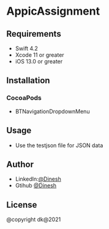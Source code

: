 # AppicAssignment

## Requirements

- Swift 4.2
- Xcode 11 or greater
- iOS 13.0 or greater

## Installation

### CocoaPods
- BTNavigationDropdownMenu

## Usage
- Use the testjson file for JSON data

## Author
- LinkedIn:[@Dinesh](https://www.linkedin.com/in/idktanwar/)
- Gtihub [@Dinesh](https://github.com/idktanwar/)

## License
@copyright dk@2021
